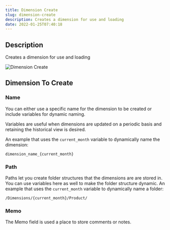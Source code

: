 ```yaml
---
title: Dimension Create
slug: dimension-create
description: Creates a dimension for use and loading
date: 2022-01-25T07:40:18
---
```

## Description
Creates a dimension for use and loading


![Dimension Create](/images/dimension_create.png)

## Dimension To Create
### Name
You can either use a specific name for the dimension to be created or include variables for dynamic naming.


Variables are useful when dimensions are updated on a periodic basis and retaining the historical view is desired.

An example that uses the `current_month` variable to dynamically name the dimension:

```
dimension_name_{current_month}
```
### Path
Paths let you create folder structures that the dimensions are are stored in. You can use variables here as well to make the folder structure dynamic.
An example that uses the `current_month` variable to dynamically name a folder:

```
/Dimensions/{current_month}/Product/
```

### Memo
The Memo field is used a place to store comments or notes.